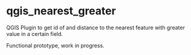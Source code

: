 # qgis_nearest_greater
QGIS Plugin to get id of and distance to the nearest feature with greater value in a certain field.

Functional prototype, work in progress.




